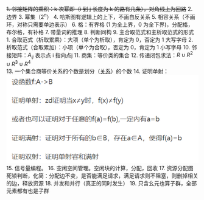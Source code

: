 ~~1. 邻接矩阵的乘积：k 次幂即（i 到 j 长度为 k 的路有几条），对角线上为回路~~
2. 边界
3. 幂集（$2^n$）
4. 哈斯图有逻辑上的上下，不画自反关系
5. 相容关系（不画环，对称只需要单边表示）
6. 格：有界格 (1 为全上界，0 为全下界)，分配格，布尔格，有补格
7. 带量词的推理
8. 判断同构
9. 主合取范式和主析取范式的形式
	1. 合取范式（析取累乘）：大项（单个为析取），肯定为 0，否定为 1 大写字母
	2. 析取范式（合取累加）：小项（单个为合取），否定为 0，肯定为 1 小写字母
10. 邻接矩阵：$A_{ij}$ 表示点 i 指向点j
11. 商集：等价类的集合
12. 传递闭包求法：$R\cup R^{2}\cup R^{3}\cup R^4$  
13. 一个集合商等价关系的个数是划分（[关系](离散数学/关系.md#^p9djby)）的个数
14. 证明单射：![](附件/Pasted%20image%2020230321093841.png)
15. 信号量编程。
16. 空闲空间管理。空闲块的计算，分配，回收
17. 资源分配图死锁判断，化简：分配边不变，是否能满足请求，满足请求则不阻塞，则删掉相关的边，释放资源
18. 并发和并行（真正的同时发生）
19. 只含幺元也算子群，全部元素都有也是子群